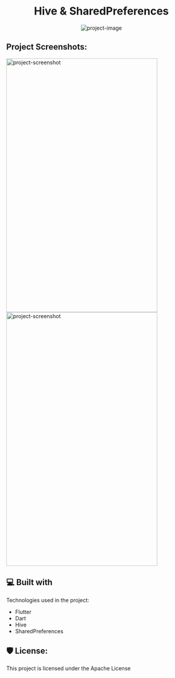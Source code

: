<h1 align="center" id="title">Hive &amp; SharedPreferences</h1>

<p align="center"><img src="https://socialify.git.ci/hesamzs/hive-sharedpreferences/image?font=Inter&amp;language=1&amp;name=1&amp;owner=1&amp;pattern=Signal&amp;stargazers=1&amp;theme=Light" alt="project-image"></p>

<h2>Project Screenshots:</h2>

<img src="https://i.postimg.cc/sXdGWXF0/image1.png" alt="project-screenshot" width="400" height="670">

<img src="https://i.postimg.cc/1trXNrrf/image2.png" alt="project-screenshot" width="400" height="670">

  
  
<h2>💻 Built with</h2>

Technologies used in the project:

*   Flutter
*   Dart
*   Hive
*   SharedPreferences

<h2>🛡️ License:</h2>

This project is licensed under the Apache License
